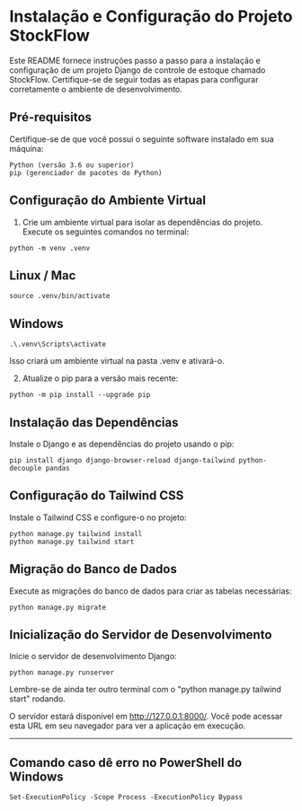 # Instalação e Configuração do Projeto StockFlow
Este README fornece instruções passo a passo para a instalação e configuração de um projeto Django de controle de estoque chamado StockFlow. 
Certifique-se de seguir todas as etapas para configurar corretamente o ambiente de desenvolvimento.

## Pré-requisitos
Certifique-se de que você possui o seguinte software instalado em sua máquina:

```
Python (versão 3.6 ou superior)
pip (gerenciador de pacotes do Python)
```

## Configuração do Ambiente Virtual
1. Crie um ambiente virtual para isolar as dependências do projeto. Execute os seguintes comandos no terminal:

```
python -m venv .venv
```
## Linux / Mac
```
source .venv/bin/activate
```
## Windows
```
.\.venv\Scripts\activate
```

Isso criará um ambiente virtual na pasta .venv e ativará-o.

2. Atualize o pip para a versão mais recente:

```
python -m pip install --upgrade pip
```

## Instalação das Dependências
Instale o Django e as dependências do projeto usando o pip:

```
pip install django django-browser-reload django-tailwind python-decouple pandas
```

## Configuração do Tailwind CSS
Instale o Tailwind CSS e configure-o no projeto:

```
python manage.py tailwind install
python manage.py tailwind start
```

## Migração do Banco de Dados
Execute as migrações do banco de dados para criar as tabelas necessárias:

```
python manage.py migrate
```

## Inicialização do Servidor de Desenvolvimento
Inicie o servidor de desenvolvimento Django:

```
python manage.py runserver
```

Lembre-se de ainda ter outro terminal com o "python manage.py tailwind start" rodando.

O servidor estará disponível em http://127.0.0.1:8000/. 
Você pode acessar esta URL em seu navegador para ver a aplicação em execução.

---------------------------------------------------------------------------
## Comando caso dê erro no PowerShell do Windows

```
Set-ExecutionPolicy -Scope Process -ExecutionPolicy Bypass
```
